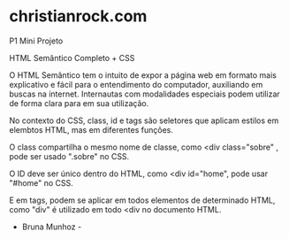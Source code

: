 # christianrock.com

P1 Mini Projeto 

HTML Semântico Completo + CSS

O HTML Semântico tem o intuito de expor a página web em formato mais explicativo e fácil para o entendimento do computador, auxiliando em buscas na internet. 
Internautas com modalidades especiais podem utilizar de forma clara para em sua utilização.

No contexto do CSS, class, id e tags são seletores que aplicam estilos em elembtos HTML, mas em diferentes funções.

O class compartilha o mesmo nome de classe, como <div class="sobre" , pode ser usado ".sobre" no CSS.

O ID deve ser único dentro do HTML, como <div id="home", pode usar "#home" no CSS.

E em tags, podem se aplicar em todos elementos de determinado HTML, como "div" é utilizado em todo <div no documento HTML.

- Bruna Munhoz -
